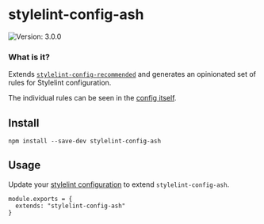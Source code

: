# stylelint-config-ash
<img src="https://badgen.net/badge/version/3.0.0/cyan?icon=github" alt="Version: 3.0.0"/>

### What is it?

Extends [`stylelint-config-recommended`](https://github.com/stylelint/stylelint-config-recommended) and generates an opinionated set of rules for Stylelint configuration.

The individual rules can be seen in the [config itself](./index.js).

## Install
```
npm install --save-dev stylelint-config-ash
```

## Usage
Update your [stylelint configuration](https://stylelint.io/user-guide/configuration) to extend `stylelint-config-ash`.

```
module.exports = {
  extends: "stylelint-config-ash"
}
```